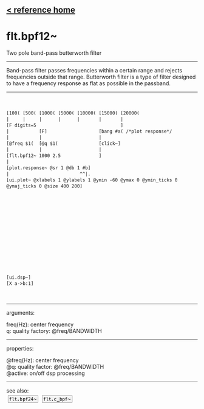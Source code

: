 [< reference home](index.html)
---

# flt.bpf12~


Two pole band-pass butterworth filter

---

Band-pass filter passes frequencies within a certain range and rejects frequencies
            outside that range.
Butterworth filter is a type of filter designed to have a frequency response as
            flat as possible in the passband.
<br>


---


```


[100( [500( [1000( [5000( [10000( [15000( [20000(
|     |     |      |      |       |       |
[F digits=5                               ]
|           [F]                   [bang #a( /*plot response*/
|           |                     |
[@freq $1(  [@q $1(               [click~]
|           |                     |
[flt.bpf12~ 1000 2.5              ]
|
[plot.response~ @sr 1 @db 1 #b]
|                          ^^|.
[ui.plot~ @xlabels 1 @ylabels 1 @ymin -60 @ymax 0 @ymin_ticks 0 @ymaj_ticks 0 @size 400 200]














[ui.dsp~]
[X a->b:1]

            
```

---
arguments:

freq(Hz): center
            frequency<br>
q: quality factory:
            @freq/BANDWIDTH<br>

---
properties:

@freq(Hz): center frequency<br>
@q: quality
            factor: @freq/BANDWIDTH<br>
@active: on/off dsp
            processing<br>

---
see also:<br>
[![flt.bpf24~](img/object_flt.bpf24~.png)](flt.bpf24~.html)
[![flt.c_bpf~](img/object_flt.c_bpf~.png)](flt.c_bpf~.html)
